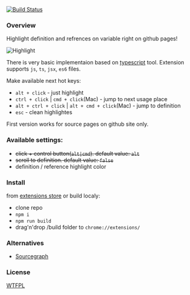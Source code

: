 [![Build Status](https://travis-ci.org/restrry/octo-ref.svg?branch=master)](https://travis-ci.org/restrry/octo-ref)

### Overview
Highlight definition and refrences on variable right on github pages!

![Highlight](http://q00.imgup.net/step0034f.gif)

There is very basic implementaion based on [typescript](https://github.com/Microsoft/TypeScript) tool.
Extension supports `js`, `ts`, `jsx`, `es6` files.

Make available next hot keys:
- `alt + click` - just highlight
- `ctrl + click` | `cmd + click`(Mac) - jump to next usage place
- `alt + ctrl + click` | `alt + cmd + click`(Mac) - jump to definition
- `esc` - clean highlightes

First version works for source pages on github site only.

### Available settings:
- ~~click + control button(`alt|cmd`). default value: `alt`~~
- ~~scroll to definition. default value: `false`~~
- definition / reference highlight color

### Install
from [extensions store](http://bit.ly/8ReFFad)
or build localy:
- clone repo
- `npm i`
- `npm run build`
- drag'n'drop /build folder to `chrome://extensions/`

### Alternatives
 - [Sourcegraph](https://chrome.google.com/webstore/detail/sourcegraph-for-github/dgjhfomjieaadpoljlnidmbgkdffpack?hl=en)

### License
[WTFPL](http://www.wtfpl.net/wp-content/uploads/2012/12/wtfpl-strip.jpg)
